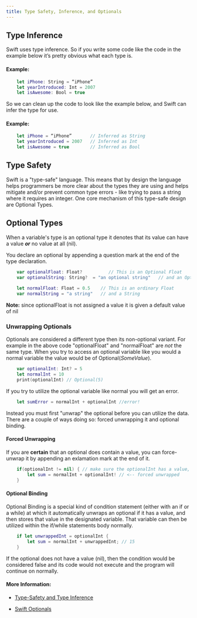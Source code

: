 ```yaml
---
title: Type Safety, Inference, and Optionals
---
```

## Type Inference

Swift uses type inference. So if you write some code like the code in the example below it’s pretty obvious what each type is.

#### Example:
```swift
    let iPhone: String = “iPhone”
    let yearIntroduced: Int = 2007
    let isAwesome: Bool = true
```

So we can clean up the code to look like the example below, and Swift can infer the type for use.

#### Example:
```swift
    let iPhone = “iPhone”       // Inferred as String
    let yearIntroduced = 2007   // Inferred as Int
    let isAwesome = true        // Inferred as Bool
```

## Type Safety

Swift is a "type-safe" language. This means that by design the language helps programmers be more clear about the types they are using and helps mitigate and/or prevent common type errors - like trying to pass a string where it requires an integer. One core mechanism of this type-safe design are Optional Types.

## Optional Types

When a variable's type is an optional type it denotes that its value can have a value **_or_** no value at all (nil). 

You declare an optional by appending a question mark at the end of the type declaration.
 
```swift
    var optionalFloat: Float?          // This is an Optional Float
    var optionalString: String?  = "an optional string"   // and an Optional String
 
    let normalFloat: Float = 0.5    // This is an ordinary Float
    var normalString = "a string"   // and a String
``` 

**Note:** since optionalFloat is not assigned a value it is given a default value of nil

### Unwrapping Optionals

Optionals are considered a different type then its non-optional variant. For example in the above code "optionalFloat" and "normalFloat" are _not_ the same type. When you try to access an optional variable like you would a normal variable the value would be of Optional(_SomeValue_).

```swift
    var optionalInt: Int? = 5
    let normalInt = 10
    print(optionalInt) // Optional(5)
```

If you try to utilize the optional variable like normal you will get an error.
```swift
    let sumError = normalInt + optionalInt //error!
```

Instead you must first "unwrap" the optional before you can utilize the data. There are a couple of ways doing so: forced unwrapping it and optional binding.

#### Forced Unwrapping

If you are **certain** that an optional does contain a value, you can force-unwrap it by appending an exlamation mark at the end of it.

```swift
    if(optionalInt != nil) { // make sure the optionalInt has a value, otherwise will get a runtime error
        let sum = normalInt + optionalInt! // <-- forced unwrapped
    }
```

#### Optional Binding

Optional Binding is a special kind of condition statement (either with an if or a while) at which it automatically unwraps an optional if it has a value, and then stores that value in the designated variable. That variable can then be utilized within the if/while statements body normally.

```swift
    if let unwrappedInt = optionalInt {
        let sum = normalInt + unwrappedInt; // 15
    }
 ```

If the optional does not have a value (nil), then the condition would be considered false and its code would not execute and the program will continue on normally. 


#### More Information:
- [Type-Safety and Type Inference](https://docs.swift.org/swift-book/LanguageGuide/TheBasics.html#ID322)

- [Swift Optionals](https://docs.swift.org/swift-book/LanguageGuide/TheBasics.html#ID330)
